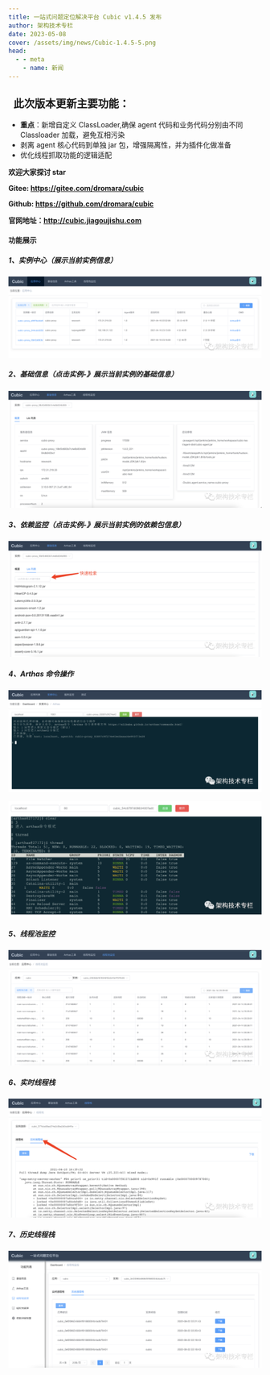 ```yaml
---
title: 一站式问题定位解决平台 Cubic v1.4.5 发布
author: 架构技术专栏
date: 2023-05-08
cover: /assets/img/news/Cubic-1.4.5-5.png
head:
  - - meta
    - name: 新闻
---
```


##   此次版本更新主要功能：

- **重点**：新增自定义 ClassLoader,确保 agent 代码和业务代码分别由不同 Classloader 加载，避免互相污染
- 剥离 agent 核心代码到单独 jar 包，增强隔离性，并为插件化做准备
- 优化线程抓取功能的逻辑适配

**欢迎大家探讨 star**

**Gitee: https://gitee.com/dromara/cubic**

**Github: https://github.com/dromara/cubic**

**官网地址：http://cubic.jiagoujishu.com**

#### 功能展示

##### 1、实例中心（展示当前实例信息）

![](/assets/img/news/Cubic-1.4.5-1.png)

##### 2、基础信息（点击实例-》展示当前实例的基础信息）

![](/assets/img/news/Cubic-1.4.5-2.png)

##### 3、依赖监控（点击实例-》展示当前实例的依赖包信息）

![](/assets/img/news/Cubic-1.4.5-3.png)

##### 4、Arthas 命令操作

![](/assets/img/news/Cubic-1.4.5-4.png)

![](/assets/img/news/Cubic-1.4.5-5.png)

##### 5、线程池监控

![](/assets/img/news/Cubic-1.4.5-6.png)

##### 6、实时线程栈

![](/assets/img/news/Cubic-1.4.5-7.png)

##### 7、历史线程栈

![](/assets/img/news/Cubic-1.4.5-8.png)
